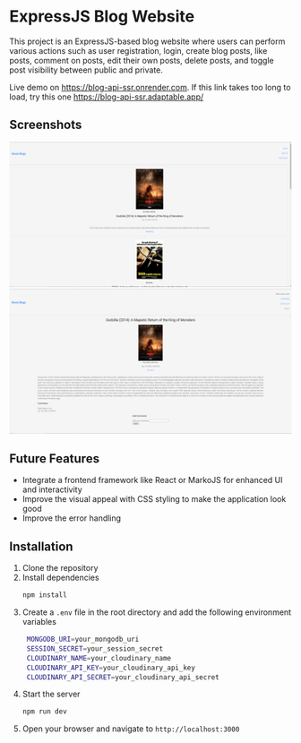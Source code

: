 # ExpressJS Blog Website

This project is an ExpressJS-based blog website where users can perform various actions such as user registration, login, create blog posts, like posts, comment on posts, edit their own posts, delete posts, and toggle post visibility between public and private. 

Live demo on https://blog-api-ssr.onrender.com. If this link takes too long to load, try this one https://blog-api-ssr.adaptable.app/

## Screenshots

![Home Page](./public/images/screenshots/s1.PNG)
![Post Page](./public/images/screenshots/s2.PNG)

## Future Features

- Integrate a frontend framework like React or MarkoJS for enhanced UI and interactivity
- Improve the visual appeal with CSS styling to make the application look good
- Improve the error handling

## Installation

1. Clone the repository
2. Install dependencies
   ```sh
   npm install
   ```
3. Create a `.env` file in the root directory and add the following environment variables
   ```sh
    MONGODB_URI=your_mongodb_uri
    SESSION_SECRET=your_session_secret
    CLOUDINARY_NAME=your_cloudinary_name
    CLOUDINARY_API_KEY=your_cloudinary_api_key
    CLOUDINARY_API_SECRET=your_cloudinary_api_secret
    ```
4. Start the server
    ```sh
    npm run dev
    ```
5. Open your browser and navigate to `http://localhost:3000`